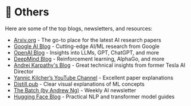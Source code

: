
# 📖 Others
Here are some of the top blogs, newsletters, and resources:

- [Arxiv.org](https://arxiv.org/)  - The go-to place for the latest AI research papers  
- [Google AI Blog](https://blog.research.google/)  - Cutting-edge AI/ML research from Google  
- [OpenAI Blog](https://openai.com/blog/)  - Insights into LLMs, GPT, ChatGPT, and more  
- [DeepMind Blog](https://deepmind.com/blog)  - Reinforcement learning, AlphaGo, and more  
- [Andrej Karpathy's Blog](https://karpathy.ai/)  - Great technical insights from former Tesla AI Director  
- [Yannic Kilcher’s YouTube Channel](https://www.youtube.com/c/ykilcher)  - Excellent paper explanations  
- [Distill.pub](https://distill.pub/)  - Clear visual explanations of ML concepts  
- [The Batch (by Andrew Ng)](https://www.deeplearning.ai/the-batch/)  - Weekly AI newsletter  
- [Hugging Face Blog](https://huggingface.co/blog)  - Practical NLP and transformer model guides  

<br/>
